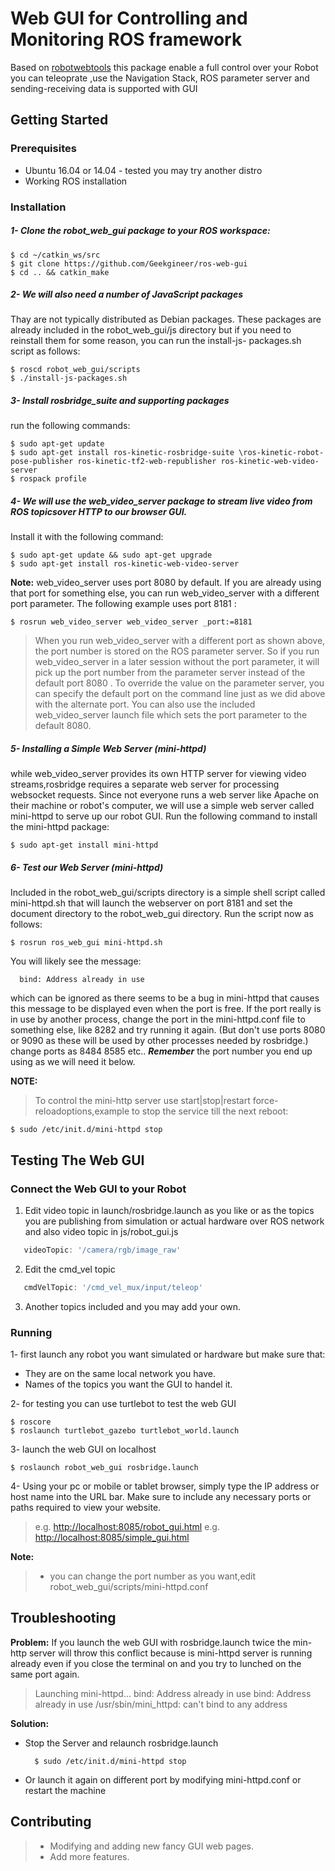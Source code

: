 # Web GUI for Controlling and Monitoring ROS framework

Based on [robotwebtools](http://robotwebtools.org/tools.html) this package enable a full control over your Robot you can teleoprate ,use the Navigation Stack, ROS parameter server and sending-receiving data is supported with GUI 

## Getting Started
### Prerequisites

- Ubuntu 16.04 or 14.04 - tested you may try another distro  
- Working ROS installation

### Installation 
##### 1- Clone the robot_web_gui package to your ROS workspace:
     
	$ cd ~/catkin_ws/src
	$ git clone https://github.com/Geekgineer/ros-web-gui
	$ cd .. && catkin_make

##### 2- We will also need a number of JavaScript packages 
Thay are not typically distributed as
  Debian packages. These packages are already included in the robot_web_gui/js directory
  but if you need to reinstall them for some reason, you can run the install-js-
  packages.sh script as follows:

	$ roscd robot_web_gui/scripts
	$ ./install-js-packages.sh 


##### 3- Install rosbridge_suite and supporting packages 
run the following commands:
	
	$ sudo apt-get update
	$ sudo apt-get install ros-kinetic-rosbridge-suite \ros-kinetic-robot-pose-publisher ros-kinetic-tf2-web-republisher ros-kinetic-web-video-server
	$ rospack profile

##### 4- We will use the web_video_server package to stream live video from ROS topicsover HTTP to our browser GUI.
Install it with the following command:

	$ sudo apt-get update && sudo apt-get upgrade 
	$ sudo apt-get install ros-kinetic-web-video-server
	
**Note:**
 web_video_server uses port 8080 by default. If you are already using that port for something else, you can run web_video_server with a different port parameter. The following example uses port 8181 :

	$ rosrun web_video_server web_video_server _port:=8181

>When you run web_video_server with a different port as shown above, the port number is stored on the ROS parameter server. So if you run web_video_server in a later session without the port parameter, it will pick up the port number from the parameter server instead of the default port 8080 . To override the value on the parameter server, you can specify the default port on the command line just as we did above with the alternate port. You can also use the included web_video_server launch file which sets the port parameter to the default 8080.

##### 5- Installing a Simple Web Server (mini-httpd)
while web_video_server provides its own HTTP server for viewing video streams,rosbridge requires a separate web server for processing websocket requests.
Since not everyone runs a web server like Apache on their machine or robot's computer, we will use a simple web server called mini-httpd to serve up our robot GUI. Run the following command to install the mini-httpd package:

	$ sudo apt-get install mini-httpd

##### 6- Test our Web Server (mini-httpd)
Included in the robot_web_gui/scripts directory is a simple shell script called mini-httpd.sh that will launch the webserver on port 8181 and set the document directory to the robot_web_gui directory. Run the script now as follows:
	
	$ rosrun ros_web_gui mini-httpd.sh


You will likely see the message:

```
  bind: Address already in use
```
which can be ignored as there seems to be a bug in mini-httpd that causes this message to be displayed even when the port is free. If the port really is in use by another process, change the port in the mini-httpd.conf file to something else, like 8282 and try running it again. (But don't use ports 8080 or 9090 as these will be used by other processes needed by rosbridge.) 
	change ports as 8484 8585 etc..
_**Remember**_ the port number you end up using as we will need it below.

**NOTE:** 
>To control the mini-http server use start|stop|restart force-reloadoptions,example to stop the service till the next reboot:

	$ sudo /etc/init.d/mini-httpd stop

## Testing The Web GUI

### Connect the Web GUI to your Robot
 1. Edit video topic in launch/rosbridge.launch as you like or as the topics you are publishing from simulation or actual hardware over ROS network and also video topic in js/robot_gui.js 
   ```javascript
      videoTopic: '/camera/rgb/image_raw' 
   ```
	
 2. Edit the cmd_vel topic 
   
   ```javascript
      cmdVelTopic: '/cmd_vel_mux/input/teleop'
   ```
 3. Another topics included and you may add your own.

### Running 

1- first launch any robot you want simulated or hardware  but make sure that:

   - They are on the same local network you have.
   - Names of the topics you want the GUI to handel it.

2- for testing you can use turtlebot to test the web GUI

	$ roscore
	$ roslaunch turtlebot_gazebo turtlebot_world.launch

3- launch the web GUI on localhost

	$ roslaunch robot_web_gui rosbridge.launch

4- Using your pc or mobile or tablet browser, simply type the IP address or host name into the URL bar.
Make sure to include any necessary ports or paths required to view your website.
> e.g.	<http://localhost:8085/robot_gui.html>
> e.g.	<http://localhost:8085/simple_gui.html>

**Note:**   
> - you can change the port number as you want,edit   
>  robot_web_gui/scripts/mini-httpd.conf

## Troubleshooting 

**Problem:** If you launch the web GUI with rosbridge.launch twice the min-http server will throw this conflict because is mini-httpd server is running already even if you close the terminal on and you try to lunched on the same port again.

>Launching mini-httpd...
bind: Address already in use
bind: Address already in use
/usr/sbin/mini_httpd: can't bind to any address 

**Solution:**

 - Stop the Server and relaunch rosbridge.launch
  
  		 $ sudo /etc/init.d/mini-httpd stop

 - Or launch it again on different port by modifying mini-httpd.conf or restart the machine



## Contributing 

> - Modifying and adding new fancy GUI web pages.
> - Add more features.


